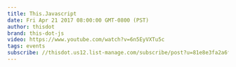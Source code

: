 ```yaml
---
title: This.Javascript
date: Fri Apr 21 2017 08:00:00 GMT-0800 (PST)
author: thisdot
brand: this-dot-js
video: https://www.youtube.com/watch?v=6n5EyVXTu5c
tags: events
subscribe: //thisdot.us12.list-manage.com/subscribe/post?u=81e8e3fa2a6f79fe97467029a&amp;id=c5cab08e97
---
```

